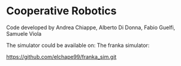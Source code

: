 # Cooperative Robotics

Code developed by Andrea Chiappe, Alberto Di Donna, Fabio Guelfi, Samuele Viola

The simulator could be available on: 
The franka simulator:

https://github.com/elchape99/franka_sim.git

